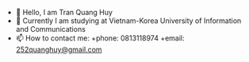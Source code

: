 - 👋 Hello, I am Tran Quang Huy
- 🌱 Currently I am studying at Vietnam-Korea University of Information and Communications
- 📫 How to contact me:
+phone: 0813118974
+email: 252quanghuy@gmail.com
<!---hello uold--->
